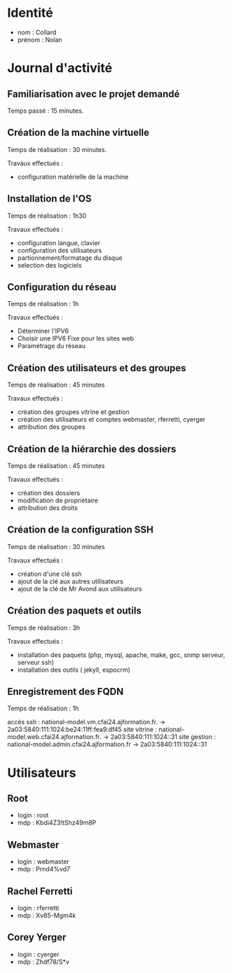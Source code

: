 # Identité
- nom : Collard
- prénom : Nolan

# Journal d'activité
## Familiarisation avec le projet demandé
Temps passé : 15 minutes.

## Création de la machine virtuelle
Temps de réalisation : 30 minutes.

Travaux effectués :
- configuration matérielle de la machine

## Installation de l'OS
Temps de réalisation : 1h30

Travaux effectués :
- configuration langue, clavier
- configuration des utilisateurs
- partionnement/formatage du disque
- selection des logiciels

## Configuration du réseau
Temps de réalisation : 1h

Travaux effectués :
- Déterminer l'IPV6
- Choisir une IPV6 Fixe pour les sites web
- Paramétrage du réseau

## Création des utilisateurs et des groupes
Temps de réalisation : 45 minutes

Travaux effectués :
- création des groupes vitrine et gestion
- création des utilisateurs et comptes webmaster, rferretti, cyerger
- attribution des groupes

## Création de la hiérarchie des dossiers
Temps de réalisation : 45 minutes

Travaux effectués :
- création des dossiers
- modification de propriétaire
- attribution des droits

## Création de la configuration SSH
Temps de réalisation : 30 minutes

Travaux effectués :
- création d'une clé ssh
- ajout de la clé aux autres utilisateurs
- ajout de la clé de Mr Avond aux utilisateurs

## Création des paquets et outils
Temps de réalisation : 3h

Travaux effectués :
- installation des paquets (php, mysql, apache, make, gcc, snmp serveur, serveur ssh)
- installation des outils ( jekyll, espocrm)

## Enregistrement des FQDN
Temps de réalisation : 1h

accès ssh : national-model.vm.cfai24.ajformation.fr. -> 2a03:5840:111:1024:be24:11ff:fea9:df45
site vitrine : national-model.web.cfai24.ajformation.fr. -> 2a03:5840:111:1024::31
site gestion : national-model.admin.cfai24.ajformation.fr -> 2a03:5840:111:1024::31

# Utilisateurs
## Root
- login : root
- mdp : Kbdi4Z3!tShz49m8P

## Webmaster
- login : webmaster
- mdp : Prnd4%vd7

## Rachel Ferretti
- login : rferretti
- mdp : Xv85-Mgm4k

## Corey Yerger
- login : cyerger
- mdp : Zhdf78/S*v
